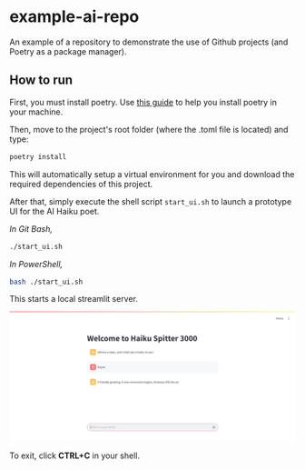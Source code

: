 # example-ai-repo

An example of a repository to demonstrate the use of Github projects (and Poetry as a package manager).

## How to run

First, you must install poetry. Use [this guide](https://python-poetry.org/docs/#installing-with-pipx) to help you install poetry in your machine.

Then, move to the project's root folder (where the .toml file is located) and type:

```sh
poetry install
```

This will automatically setup a virtual environment for you and download the required dependencies of this project.

After that, simply execute the shell script `start_ui.sh` to launch a prototype UI for the AI Haiku poet.

_In Git Bash,_

```sh
./start_ui.sh
```

_In PowerShell,_

```sh
bash ./start_ui.sh
```

This starts a local streamlit server.

![streamlit basic ui](images/streamlit_ui_basic.png)

To exit, click **CTRL+C** in your shell.
